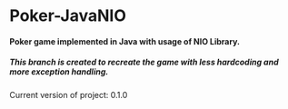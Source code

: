 # Poker-JavaNIO
#### Poker game implemented in Java with usage of NIO Library.

##### This branch is created to recreate the game with less hardcoding and more exception handling.

Current version of project: 0.1.0
